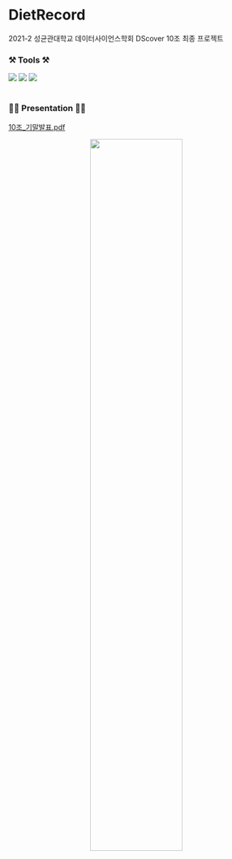 # DietRecord
2021-2 성균관대학교 데이터사이언스학회 DScover 10조 최종 프로젝트

### ⚒️ Tools ⚒️ 
<div>
  <img src="https://img.shields.io/badge/Kotlin-7F52FF?style=flat-square&logo=Kotlin&logoColor=white"/>
  <img src="https://img.shields.io/badge/Firebase-FFCA28?style=flat-square&logo=Firebase&logoColor=white"/>
  <img src="https://img.shields.io/badge/Android Studio-3DDC84?style=flat-square&logo=Android Studio&logoColor=white"/>
</div>
<br/>


### 👩‍🏫 Presentation 👩‍🏫
[10조_기말발표.pdf](https://github.com/yujinkimmn/DietRecord/files/11890791/10._.pdf)
<br/>


<p align="center">
<img width=60% src="https://github.com/yujinkimmn/DietRecord/assets/75295578/d64de3f5-36fe-40de-9663-e83fa5dc3007">  
</p>
